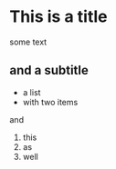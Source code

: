# This is a title


some text


## and a subtitle


- a list
- with two items


and

1. this
2. as
3. well
